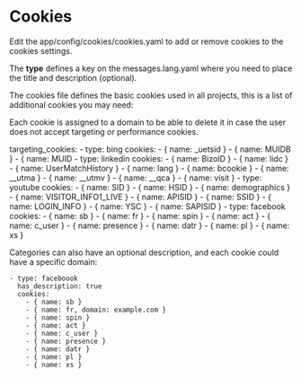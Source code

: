 # Cookies

Edit the app/config/cookies/cookies.yaml to add or remove cookies to the cookies settings.

The **type** defines a key on the messages.lang.yaml where you need to place the title and description (optional).

The cookies file defines the basic cookies used in all projects, this is a list of additional cookies you may need:

Each cookie is assigned to a domain to be able to delete it in case the user does not accept targeting or performance cookies.

targeting_cookies:
    - type: bing
      cookies:
        - { name: _uetsid }
        - { name: MUIDB }
        - { name: MUID
    - type: linkedin
      cookies:
        - { name: BizoID }
        - { name: lidc }
        - { name: UserMatchHistory }
        - { name: lang }
        - { name: bcookie }
        - { name: __utma }
        - { name: __utmv }
        - { name: __qca }
        - { name: visit }
    - type: youtube
      cookies:
        - { name: SID }
        - { name: HSID }
        - { name: demographics }
        - { name: VISITOR_INFO1_LIVE }
        - { name: APISID }
        - { name: SSID }
        - { name: LOGIN_INFO }
        - { name: YSC }
        - { name: SAPISID }
    - type: facebook
      cookies:
        - { name: sb }
        - { name: fr }
        - { name: spin }
        - { name: act }
        - { name: c_user }
        - { name: presence }
        - { name: datr }
        - { name: pl }
        - { name: xs }

Categories can also have an optional description, and each cookie could have a specific domain:

    - type: faceboook
      has_description: true
      cookies:
        - { name: sb }
        - { name: fr, domain: example.com }
        - { name: spin }
        - { name: act }
        - { name: c_user }
        - { name: presence }
        - { name: datr }
        - { name: pl }
        - { name: xs }
